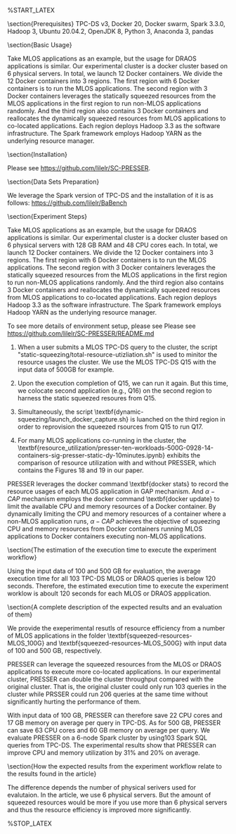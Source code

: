 
%START_LATEX

\section{Prerequisites}
TPC-DS v3, Docker 20, Docker swarm, Spark 3.3.0, Hadoop 3, Ubuntu 20.04.2, OpenJDK 8,  Python 3, Anaconda 3, pandas


\section{Basic Usage}

Take MLOS applications as an example, but the usage for DRAOS applications is similar. 
Our experimental cluster is a docker cluster based on 6 physical servers. In total, we launch 12 Docker containers.  We divide the 12 Docker containers into 3 regions. The first region with 6 Docker containers is to run the MLOS applications. The second region with 3 Docker containers leverages the statically squeezed resources from the MLOS applications in the first region to run  non-MLOS applications randomly. And the third region also contains 3 Docker containers and reallocates the dynamically squeezed resources from MLOS applications to co-located applications. Each region deploys Hadoop 3.3 as the software infrastructure. The Spark framework employs Hadoop YARN as the underlying resource manager.



\section{Installation}

Please see https://github.com/lilelr/SC-PRESSER.


\section{Data Sets Preparation}

We leverage the Spark version of TPC-DS and the installation of it is as follows:
https://github.com/lilelr/BaBench

\section{Experiment Steps}

Take MLOS applications as an example, but the usage for DRAOS applications is similar. 
Our experimental cluster is a docker cluster based on 6 physical servers  with 128 GB RAM and 48 CPU cores each. In total, we launch 12 Docker containers.  We divide the 12 Docker containers into 3 regions. The first region with 6 Docker containers is to run the MLOS applications. The second region with 3 Docker containers leverages the statically squeezed resources from the MLOS applications in the first region to run  non-MLOS applications randomly. And the third region also contains 3 Docker containers and reallocates the dynamically squeezed resources from MLOS applications to co-located applications. Each region deploys Hadoop 3.3 as the software infrastructure. The Spark framework employs Hadoop YARN as the underlying resource manager.

To see more details of environment setup, please see Please see https://github.com/lilelr/SC-PRESSER/README.md

1. When a user submits a MLOS TPC-DS query to the cluster, the script "static-squeezing/total-resource-utizliation.sh" is used to minitor the resource usages the cluster. We use the MLOS TPC-DS Q15 with the input data of 500GB for example. 

2. Upon the execution completion of Q15, we can run it again. But this time, we colocate second application (e.g., Q16) on the second region to harness the static squeezed resoures from Q15.

3. Simultaneously, the script \textbf{dynamic-squeezing/launch\_docker\_capture.sh} is luanched on the third region in order to reprovision the squeezed rsources from Q15 to run Q17.

4. For many MLOS applications co-running in the cluster, the \textbf{resource\_utilization/presser-ten-workloads-500G-0928-14-containers-sig-presser-static-dy-10minutes.ipynb} exhibits the comparison of resource utilization with and without PRESSER, which contains the Figures 18 and 19 in our paper. 

PRESSER leverages the docker command \textbf{docker stats} to record the resource usages of each MLOS application in GAP mechanism. And $\alpha-CAP$ mechanism employs the docker command  \textbf{docker update} to limit the available CPU and memory resources of a Docker container. By dynamically limiting the CPU and memory resources of a container where a non-MLOS application runs, $\alpha-CAP$ achieves the objective of squeezing CPU and memory resources from Docker containers running MLOS applications to Docker containers executing non-MLOS applications. 

\section{The estimation of the execution time to execute the experiment workflow}

Using the input data of 100 and 500 GB for evaluation, the average execution time for all 103 TPC-DS MLOS or DRAOS queries is below 120 seconds. Therefore, the estimated execution time to execute the experiment worklow is aboult 120 seconds for each MLOS or DRAOS appplication. 

\section{A complete description of the expected results and an evaluation of them}

We provide the exeperimental resutls of resource efficiency from a number of MLOS applications in the folder \textbf{squeezed-resources-MLOS\_100G} and \textbf{squeezed-resources-MLOS\_500G} with input data of 100 and 500 GB, respectively. 

PRESSER can leverage the squeezed resources from the MLOS or DRAOS applications to execute more co-located applications. In our experimental cluster, PRESSER can double the cluster throughput compared with the original cluster. That is, the original cluster could only run 103 queries in the cluster while PRSSER could run 206 queries at the same time without significantly hurting the performance of them. 

With input data of 100 GB, PRESSER can therefore save 22 
CPU cores and 17 GB memory on average per query in TPC-DS. As for 500 GB, PRESSER can save 63 CPU cores and 60 GB memory on average per query. We evaluate PRESSER on a 6-node Spark cluster by using103 Spark SQL queries from TPC-DS. The experimental
results show that PRESSER can improve CPU and memory utilization by 31\% and 20\% on average.

\section{How the expected results from the experiment workflow relate to the results found in the article}

The difference depends the number of physical serivers used for evalutaion. In the article, we use 6 physical servers. But the amount of squeezed resources would be more if you use more than 6 physical servers and thus the resource efficiency is improved more significantly. 


%STOP_LATEX
